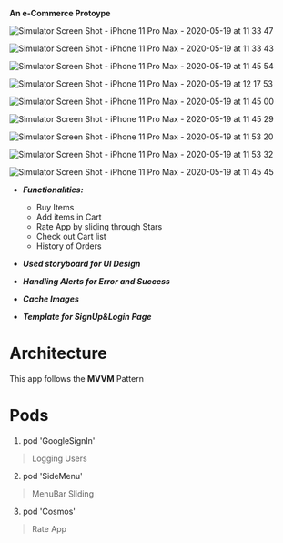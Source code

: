 **An e-Commerce Protoype**


![Simulator Screen Shot - iPhone 11 Pro Max - 2020-05-19 at 11 33 47](https://user-images.githubusercontent.com/25398924/82293971-02a4ff80-99cb-11ea-8058-49cdc25071f5.png)             


![Simulator Screen Shot - iPhone 11 Pro Max - 2020-05-19 at 11 33 43](https://user-images.githubusercontent.com/25398924/82294007-0e90c180-99cb-11ea-9ed8-bd2d4df470d4.png)



![Simulator Screen Shot - iPhone 11 Pro Max - 2020-05-19 at 11 45 54](https://user-images.githubusercontent.com/25398924/82294036-1a7c8380-99cb-11ea-8307-537278cec573.png)             


![Simulator Screen Shot - iPhone 11 Pro Max - 2020-05-19 at 12 17 53](https://user-images.githubusercontent.com/25398924/82294055-223c2800-99cb-11ea-8c34-cb446b452271.png)



![Simulator Screen Shot - iPhone 11 Pro Max - 2020-05-19 at 11 45 00](https://user-images.githubusercontent.com/25398924/82294070-2bc59000-99cb-11ea-8b8a-9ceb1c88ccf9.png)            


![Simulator Screen Shot - iPhone 11 Pro Max - 2020-05-19 at 11 45 29](https://user-images.githubusercontent.com/25398924/82294099-397b1580-99cb-11ea-8fbf-f5adc7e6009f.png)



![Simulator Screen Shot - iPhone 11 Pro Max - 2020-05-19 at 11 53 20](https://user-images.githubusercontent.com/25398924/82294114-3ed86000-99cb-11ea-964c-888d27fe2035.png)             


![Simulator Screen Shot - iPhone 11 Pro Max - 2020-05-19 at 11 53 32](https://user-images.githubusercontent.com/25398924/82294133-4861c800-99cb-11ea-9843-82e50b97c16b.png)




   ![Simulator Screen Shot - iPhone 11 Pro Max - 2020-05-19 at 11 45 45](https://user-images.githubusercontent.com/25398924/82294156-51eb3000-99cb-11ea-9bcf-712fb301793f.png)




- ***Functionalities:***
  - Buy Items
  - Add items in Cart
  - Rate App by sliding through Stars
  - Check out Cart list
  - History of Orders

- ***Used storyboard for UI Design***
- ***Handling Alerts for Error and Success***
- ***Cache Images***
- ***Template for SignUp&Login Page*** 


# Architecture
This app follows the **MVVM** Pattern

# Pods
1. pod 'GoogleSignIn'           
> Logging Users 
2. pod 'SideMenu'        
> MenuBar Sliding
3. pod 'Cosmos'       
> Rate App


	
  

